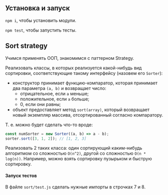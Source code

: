 ## Установка и запуск

`npm i`, чтобы установить модули.

`npm test`, чтобы запустить тесты.

## Sort strategy

Учимся применять ООП, знакомимся с паттерном Strategy.

Реализовать классы, в которых реализуется какой-нибудь вид сортировки, соответствующие такому интерфейсу (назовем его `Sorter`):
- конструктор принимает функцию-компаратор, которая принимает два параметра `(a, b)` и возвращает число:
  - отрицательное, если `a` меньше;
  - положительное, если `a` больше;
  - 0, если они равны;
- объект предоставляет метод `sort(array)`, который возвращает новый экземпляр массива, отсортированный согласно компаратору.

Т. е. можно будет сделать что-то вроде:
```javascript
const numSorter = new Sorter((a, b) => a - b);
sorter.sort([3, 1, 2]); // [1, 2, 3]
```
Реализовать 2 таких класса: один сортирующий каким-нибудь алгоритмом со сложностью `O(n^2)`, другой со сложностью `O(n * log(n))`. Например, можно взять сортировку пузырьком и быструю сортировку.

#### Запуск тестов

В файле `sort/test.js` сделать нужные импорты в строчках 7 и 8.